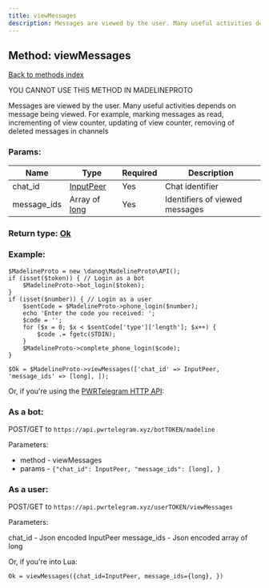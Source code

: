 ```yaml
---
title: viewMessages
description: Messages are viewed by the user. Many useful activities depends on message being viewed. For example, marking messages as read, incrementing of view counter, updating of view counter, removing of deleted messages in channels
---
```

## Method: viewMessages  
[Back to methods index](index.md)


YOU CANNOT USE THIS METHOD IN MADELINEPROTO


Messages are viewed by the user. Many useful activities depends on message being viewed. For example, marking messages as read, incrementing of view counter, updating of view counter, removing of deleted messages in channels

### Params:

| Name     |    Type       | Required | Description |
|----------|---------------|----------|-------------|
|chat\_id|[InputPeer](../types/InputPeer.md) | Yes|Chat identifier|
|message\_ids|Array of [long](../types/long.md) | Yes|Identifiers of viewed messages|


### Return type: [Ok](../types/Ok.md)

### Example:


```
$MadelineProto = new \danog\MadelineProto\API();
if (isset($token)) { // Login as a bot
    $MadelineProto->bot_login($token);
}
if (isset($number)) { // Login as a user
    $sentCode = $MadelineProto->phone_login($number);
    echo 'Enter the code you received: ';
    $code = '';
    for ($x = 0; $x < $sentCode['type']['length']; $x++) {
        $code .= fgetc(STDIN);
    }
    $MadelineProto->complete_phone_login($code);
}

$Ok = $MadelineProto->viewMessages(['chat_id' => InputPeer, 'message_ids' => [long], ]);
```

Or, if you're using the [PWRTelegram HTTP API](https://pwrtelegram.xyz):

### As a bot:

POST/GET to `https://api.pwrtelegram.xyz/botTOKEN/madeline`

Parameters:

* method - viewMessages
* params - `{"chat_id": InputPeer, "message_ids": [long], }`



### As a user:

POST/GET to `https://api.pwrtelegram.xyz/userTOKEN/viewMessages`

Parameters:

chat_id - Json encoded InputPeer
message_ids - Json encoded  array of long



Or, if you're into Lua:

```
Ok = viewMessages({chat_id=InputPeer, message_ids={long}, })
```

